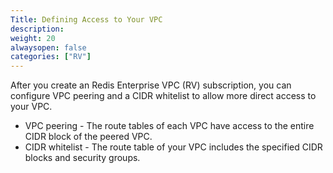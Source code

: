 ```yaml
---
Title: Defining Access to Your VPC
description: 
weight: 20
alwaysopen: false
categories: ["RV"]
---
```

After you create an Redis Enterprise VPC (RV) subscription, you can configure VPC
peering and a CIDR whitelist to allow more direct access to your VPC.

- VPC peering - The route tables of each VPC have access to the entire CIDR
    block of the peered VPC.
- CIDR whitelist - The route table of your VPC includes the specified CIDR blocks
    and security groups.


